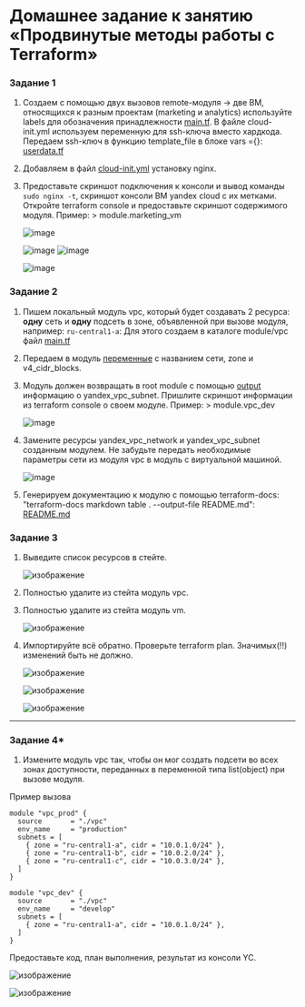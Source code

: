 # Домашнее задание к занятию «Продвинутые методы работы с Terraform»

### Задание 1

1. Создаем с помощью двух вызовов remote-модуля -> две ВМ, относящихся к разным проектам (marketing и analytics) используйте labels для обозначения принадлежности [main.tf](main.tf).  В файле cloud-init.yml используем переменную для ssh-ключа вместо хардкода. Передаем ssh-ключ в функцию template_file в блоке vars ={}: [userdata.tf](userdata.tf)


2. Добавляем в файл [cloud-init.yml](cloud-init.yml) установку nginx.
3. Предоставьте скриншот подключения к консоли и вывод команды ```sudo nginx -t```, скриншот консоли ВМ yandex cloud с их метками. Откройте terraform console и предоставьте скриншот содержимого модуля. Пример: > module.marketing_vm

   ![image](https://github.com/user-attachments/assets/16a089b2-bae3-4d7a-b417-be5df2a6fefd)

   ![image](https://github.com/user-attachments/assets/e37ecb09-9890-4bd6-b2ad-29f59b7840e8)      ![image](https://github.com/user-attachments/assets/63bc87f0-da8a-4ea8-af4a-ec1ecb98c263)

   ![image](https://github.com/user-attachments/assets/5cf4170a-fddc-43f4-b4a1-30f1566cf954)


### Задание 2

1. Пишем локальный модуль vpc, который будет создавать 2 ресурса: **одну** сеть и **одну** подсеть в зоне, объявленной при вызове модуля, например: ```ru-central1-a```:
         Для этого создаем в каталоге module/vpc файл [main.tf](vpc/main.tf)

2. Передаем в модуль [переменные](vpc/variables.tf) с названием сети, zone и v4_cidr_blocks.
3. Модуль должен возвращать в root module с помощью [output](vpc/output.tf) информацию о yandex_vpc_subnet. Пришлите скриншот информации из terraform console о своем модуле. Пример: > module.vpc_dev  

      ![image](https://github.com/user-attachments/assets/294a9b3b-5d8e-4c0b-9fd1-6b447cfe2dc0)

4. Замените ресурсы yandex_vpc_network и yandex_vpc_subnet созданным модулем. Не забудьте передать необходимые параметры сети из модуля vpc в модуль с виртуальной машиной.

      ![image](https://github.com/user-attachments/assets/707ac88e-7593-4985-8d8e-6f267adc5eae)

5. Генерируем документацию к модулю с помощью terraform-docs: "terraform-docs markdown table . --output-file README.md": [README.md](vpc/README.md)

### Задание 3
1. Выведите список ресурсов в стейте.

      ![изображение](https://github.com/user-attachments/assets/677f70cb-05bb-4b83-9b38-99a6018cf490)

2. Полностью удалите из стейта модуль vpc.
3. Полностью удалите из стейта модуль vm.

      ![изображение](https://github.com/user-attachments/assets/2a582da2-57e8-462e-8fc7-5323caddeaac)


4. Импортируйте всё обратно. Проверьте terraform plan. Значимых(!!) изменений быть не должно.

      ![изображение](https://github.com/user-attachments/assets/74fec860-d4e5-4ced-9b81-d3981cffc747)

      ![изображение](https://github.com/user-attachments/assets/172ca05f-61b1-403b-8cc3-ba015314eac2)
      
      ![изображение](https://github.com/user-attachments/assets/1bc665ca-d888-4f95-98e5-13ab429e321e)

---------------------

### Задание 4*

1. Измените модуль vpc так, чтобы он мог создать подсети во всех зонах доступности, переданных в переменной типа list(object) при вызове модуля.
  
Пример вызова
```
module "vpc_prod" {
  source       = "./vpc"
  env_name     = "production"
  subnets = [
    { zone = "ru-central1-a", cidr = "10.0.1.0/24" },
    { zone = "ru-central1-b", cidr = "10.0.2.0/24" },
    { zone = "ru-central1-c", cidr = "10.0.3.0/24" },
  ]
}

module "vpc_dev" {
  source       = "./vpc"
  env_name     = "develop"
  subnets = [
    { zone = "ru-central1-a", cidr = "10.0.1.0/24" },
  ]
}
```

Предоставьте код, план выполнения, результат из консоли YC.

   ![изображение](https://github.com/user-attachments/assets/548425e2-92b1-443d-a09f-34756deccb64)

   ![изображение](https://github.com/user-attachments/assets/9f3e0689-f6bb-4b58-9bde-9f00649b3c01)
